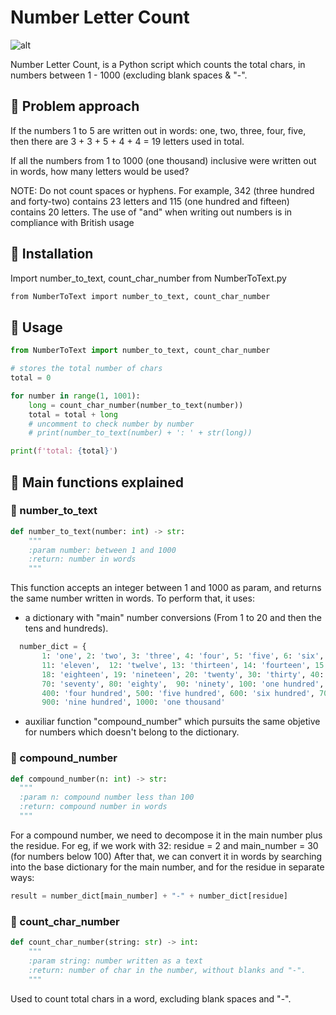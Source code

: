 # Number Letter Count

![alt](https://d1rytvr7gmk1sx.cloudfront.net/wp-content/uploads/2020/01/python-developer.jpg)

Number Letter Count, is a Python script which counts the total chars, in numbers between 1 - 1000 (excluding blank spaces & "-".

## 🎯 Problem approach
If the numbers 1 to 5 are written out in words: one, two, three, four, five, then there are 3 + 3 + 5 + 4 + 4 = 19 letters used in total.

If all the numbers from 1 to 1000 (one thousand) inclusive were written out in words, how many letters would be used?

NOTE: Do not count spaces or hyphens. For example, 342 (three hundred and forty-two) contains 23 letters and 115 
(one hundred and fifteen) contains 20 letters. The use of "and" when writing out numbers is in compliance with British usage

## 🎯 Installation

Import number_to_text, count_char_number from NumberToText.py

```bash
from NumberToText import number_to_text, count_char_number
```

## 🎯 Usage

```python
from NumberToText import number_to_text, count_char_number

# stores the total number of chars
total = 0

for number in range(1, 1001):
    long = count_char_number(number_to_text(number))
    total = total + long
    # uncomment to check number by number
    # print(number_to_text(number) + ': ' + str(long))

print(f'total: {total}')
```

## 🎯 Main functions explained

### 📌 number_to_text
```python
def number_to_text(number: int) -> str:
    """
    :param number: between 1 and 1000
    :return: number in words
    """
```
This function accepts an integer between 1 and 1000 as param, and returns the same number written in words.
To perform that, it uses:
* a dictionary with "main" number conversions (From 1 to 20 and then the tens and hundreds).
 ```python
   number_dict = {
        1: 'one', 2: 'two', 3: 'three', 4: 'four', 5: 'five', 6: 'six', 7: 'seven', 8: 'eight', 9: 'nine', 10: 'ten',
        11: 'eleven',  12: 'twelve', 13: 'thirteen', 14: 'fourteen', 15: 'fifteen', 16: 'sixteen', 17: 'seventeen',
        18: 'eighteen', 19: 'nineteen', 20: 'twenty', 30: 'thirty', 40: 'forty', 50: 'fifty', 60: 'sixty',
        70: 'seventy', 80: 'eighty',  90: 'ninety', 100: 'one hundred', 200: 'two hundred', 300: 'three hundred',
        400: 'four hundred', 500: 'five hundred', 600: 'six hundred', 700: 'seven hundred', 800: 'eight hundred',
        900: 'nine hundred', 1000: 'one thousand'
  ```
* auxiliar function "compound_number" which pursuits the same objetive for numbers which doesn't belong to the dictionary.

### 📌 compound_number
```python
def compound_number(n: int) -> str:
  """
  :param n: compound number less than 100
  :return: compound number in words
  """
```
For a compound number, we need to decompose it in the main number plus the residue.
For eg, if we work with 32: residue = 2 and main_number = 30 (for numbers below 100)
After that, we can convert it in words by searching into the base dictionary for the main number, and for the residue in separate ways:
```python
result = number_dict[main_number] + "-" + number_dict[residue]
```

### 📌 count_char_number
```python
def count_char_number(string: str) -> int:
    """
    :param string: number written as a text
    :return: number of char in the number, without blanks and "-".
    """
```
Used to count total chars in a word, excluding blank spaces and "-".


